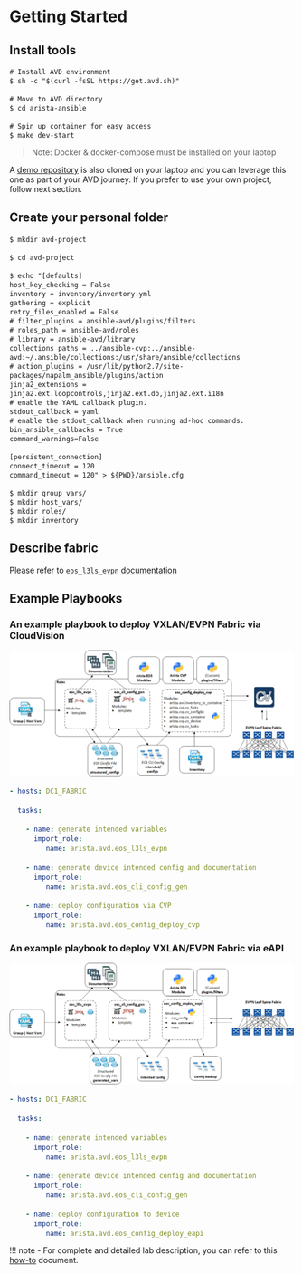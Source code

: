 # Getting Started

## Install tools

```shell
# Install AVD environment
$ sh -c "$(curl -fsSL https://get.avd.sh)"

# Move to AVD directory
$ cd arista-ansible

# Spin up container for easy access
$ make dev-start
```

> Note: Docker & docker-compose must be installed on your laptop

A [demo repository](https://github.com/arista-netdevops-community/ansible-avd-cloudvision-demo) is also cloned on your laptop and you can leverage this one as part of your AVD journey. If you prefer to use your own project, follow next section.

## Create your personal folder

```shell
$ mkdir avd-project

$ cd avd-project

$ echo "[defaults]
host_key_checking = False
inventory = inventory/inventory.yml
gathering = explicit
retry_files_enabled = False
# filter_plugins = ansible-avd/plugins/filters
# roles_path = ansible-avd/roles
# library = ansible-avd/library
collections_paths = ../ansible-cvp:../ansible-avd:~/.ansible/collections:/usr/share/ansible/collections
# action_plugins = /usr/lib/python2.7/site-packages/napalm_ansible/plugins/action
jinja2_extensions =  jinja2.ext.loopcontrols,jinja2.ext.do,jinja2.ext.i18n
# enable the YAML callback plugin.
stdout_callback = yaml
# enable the stdout_callback when running ad-hoc commands.
bin_ansible_callbacks = True
command_warnings=False

[persistent_connection]
connect_timeout = 120
command_timeout = 120" > ${PWD}/ansible.cfg

$ mkdir group_vars/
$ mkdir host_vars/
$ mkdir roles/
$ mkdir inventory
```

## Describe fabric

Please refer to [`eos_l3ls_evpn` documentation](../roles/eos_l3ls_evpn/README.md)

## Example Playbooks

### An example playbook to deploy VXLAN/EVPN Fabric via CloudVision

![Figure 1: Example Playbook CloudVision Deployment](media/../../media/evpn-deploy-cvp.gif)

```yml
- hosts: DC1_FABRIC

  tasks:

    - name: generate intended variables
      import_role:
         name: arista.avd.eos_l3ls_evpn

    - name: generate device intended config and documentation
      import_role:
         name: arista.avd.eos_cli_config_gen

    - name: deploy configuration via CVP
      import_role:
         name: arista.avd.eos_config_deploy_cvp
```

### An example playbook to deploy VXLAN/EVPN Fabric via eAPI

![Figure 2: Example Playbook eAPI Deployment](media/../../media/evpn-deploy-eapi.gif)

```yml
- hosts: DC1_FABRIC

  tasks:

    - name: generate intended variables
      import_role:
         name: arista.avd.eos_l3ls_evpn

    - name: generate device intended config and documentation
      import_role:
         name: arista.avd.eos_cli_config_gen

    - name: deploy configuration to device
      import_role:
         name: arista.avd.eos_config_deploy_eapi
```

!!! note
    - For complete and detailed lab description, you can refer to this [how-to](./how-to/first-project.md) document.
